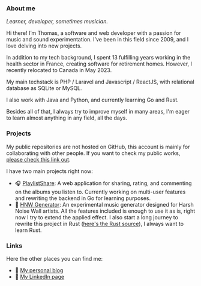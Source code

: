 ### About me

*Learner, developer, sometimes musician.*

Hi there! I’m Thomas, a software and web developer with a passion for music and sound experimentation. I’ve been in this field since 2009, and I love delving into new projects.

In addition to my tech background, I spent 13 fulfilling years working in the health sector in France, creating software for retirement homes. However, I recently relocated to Canada in May 2023.

My main techstack is PHP / Laravel and Javascript / ReactJS, with relational database as SQLite or MySQL.

I also work with Java and Python, and currently learning Go and Rust.

Besides all of that, I always try to improve myself in many areas, I'm eager to learn almost anything in any field, all the days.

### Projects

My public repositories are not hosted on GitHub, this account is mainly for collaborating with other people. If you want to check my public works, [please check this link out](https://framagit.org/blchrd).

I have two main projects right now:

* 🎧 [PlaylistShare](https://framagit.org/playlistshare/): A web application for sharing, rating, and commenting on the albums you listen to. Currently working on multi-user features and rewriting the backend in Go for learning purposes.
* 🎵 [HNW Generator](https://framagit.org/blchrd/hnwgen): An experimental music generator designed for Harsh Noise Wall artists. All the features included is enough to use it as is, right now I try to extend the applied effect. I also start a long journey to rewrite this project in Rust ([here's the Rust source](https://framagit.org/blchrd/rust-hnwgen)), I always want to learn Rust.

### Links

Here the other places you can find me:

* 📓 [My personal blog](https://blchrd.eu)
* 💼 [My LinkedIn page](https://www.linkedin.com/in/blchrd)
